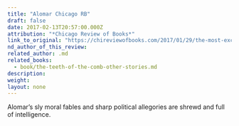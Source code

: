 ```yaml
---
title: "Alomar Chicago RB"
draft: false
date: 2017-02-13T20:57:00.000Z
attribution: "*Chicago Review of Books*"
link_to_original: "https://chireviewofbooks.com/2017/01/29/the-most-exciting-fiction-books-of-2017s-first-half/"
nd_author_of_this_review:
related_author: .md
related_books:
  - book/the-teeth-of-the-comb-other-stories.md
description:
weight:
layout: none
---
```

Alomar’s sly moral fables and sharp political allegories are shrewd and full of intelligence.

